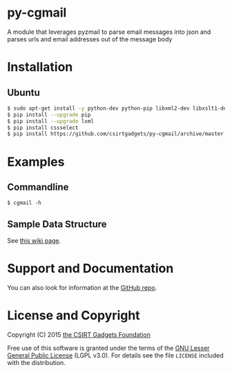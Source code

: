 # py-cgmail
A module that leverages pyzmail to parse email messages into json and parses urls and email addresses out of the message body

# Installation

## Ubuntu
  ```bash
  $ sudo apt-get install -y python-dev python-pip libxml2-dev libxslt1-dev libxml2 zlib1g-dev
  $ pip install --upgrade pip
  $ pip install --upgrade lxml
  $ pip install cssselect
  $ pip install https://github.com/csirtgadgets/py-cgmail/archive/master.tar.gz
  ```

# Examples
## Commandline
```
$ cgmail -h
```

## Sample Data Structure

See [this wiki page](https://github.com/csirtgadgets/py-cgmail/wiki/cgmail-sample-output).

# Support and Documentation

You can also look for information at the [GitHub repo](https://github.com/csirtgadgets/py-cgmail).

# License and Copyright

Copyright (C) 2015 [the CSIRT Gadgets Foundation](http://csirtgadgets.org)

Free use of this software is granted under the terms of the [GNU Lesser General Public License](https://www.gnu.org/licenses/lgpl.html) (LGPL v3.0). For details see the file ``LICENSE`` included with the distribution.
